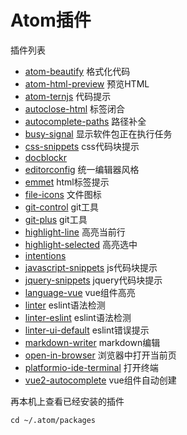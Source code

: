 # Atom插件

插件列表

- [atom-beautify](https://atom.io/packages/atom-beautify) 格式化代码
- [atom-html-preview](https://atom.io/packages/atom-html-preview) 预览HTML
- [atom-ternjs](https://atom.io/packages/atom-ternjs) 代码提示
- [autoclose-html](https://atom.io/packages/autoclose-html) 标签闭合
- [autocomplete-paths](https://atom.io/packages/autocomplete-paths) 路径补全
- [busy-signal](https://atom.io/packages/busy-signal) 显示软件包正在执行任务
- [css-snippets](https://atom.io/packages/css-snippets) css代码块提示
- [docblockr](https://atom.io/packages/docblockr)
- [editorconfig](https://atom.io/packages/editorconfig) 统一编辑器风格
- [emmet](https://atom.io/packages/emmet) html标签提示
- [file-icons](https://atom.io/packages/file-icons) 文件图标
- [git-control](https://atom.io/packages/git-control) git工具
- [git-plus](https://atom.io/packages/git-plus) git工具
- [highlight-line](https://atom.io/packages/highlight-line) 高亮当前行
- [highlight-selected](https://atom.io/packages/highlight-selected) 高亮选中
- [intentions](https://atom.io/packages/intentions)
- [javascript-snippets](https://atom.io/packages/javascript-snippets) js代码块提示
- [jquery-snippets](https://atom.io/packages/jquery-snippets) jquery代码块提示
- [language-vue](https://atom.io/packages/language-vue) vue组件高亮
- [linter](https://atom.io/packages/linter) eslint语法检测
- [linter-eslint](https://atom.io/packages/linter-eslint) eslint语法检测
- [linter-ui-default](https://atom.io/packages/linter-ui-default) eslint错误提示
- [markdown-writer](https://atom.io/packages/markdown-writer) markdown编辑
- [open-in-browser](https://atom.io/packages/open-in-browser) 浏览器中打开当前页
- [platformio-ide-terminal](https://atom.io/packages/platformio-ide-terminal) 打开终端
- [vue2-autocomplete](https://atom.io/packages/vue2-autocomplete) vue组件自动创建

再本机上查看已经安装的插件

```shell
cd ~/.atom/packages
```
